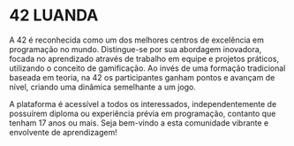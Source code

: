 # 42 LUANDA

A 42 é reconhecida como um dos melhores centros de excelência em programação no mundo. Distingue-se por sua abordagem inovadora, focada no aprendizado através de trabalho em equipe e projetos práticos, utilizando o conceito de gamificação. Ao invés de uma formação tradicional baseada em teoria, na 42 os participantes ganham pontos e avançam de nível, criando uma dinâmica semelhante a um jogo.

A plataforma é acessível a todos os interessados, independentemente de possuírem diploma ou experiência prévia em programação, contanto que tenham 17 anos ou mais. Seja bem-vindo a esta comunidade vibrante e envolvente de aprendizagem!
